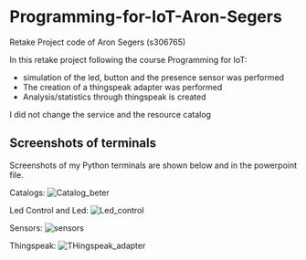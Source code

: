 # Programming-for-IoT-Aron-Segers
Retake Project code of Aron Segers (s306765)

In this retake project following the course Programming for IoT:
- simulation of the led, button and the presence sensor was performed
- The creation of a thingspeak adapter was performed
- Analysis/statistics through thingspeak is created

I did not change the service and the resource catalog

## Screenshots of terminals

Screenshots of my Python terminals are shown below and in the powerpoint file.

Catalogs:
![Catalog_beter](https://github.com/Ar149on/Programming-for-IoT-Aron-Segers/assets/137393414/88acd039-fb02-4b0e-a544-a3dd12abbfe9)

Led Control and Led:
![Led_control](https://github.com/Ar149on/Programming-for-IoT-Aron-Segers/assets/137393414/7f8b45a5-ca9c-4ff0-b390-42453ef416c1)

Sensors:
![sensors](https://github.com/Ar149on/Programming-for-IoT-Aron-Segers/assets/137393414/e593ce61-43a0-4014-a680-f694daf50d49)

Thingspeak:
![THingspeak_adapter](https://github.com/Ar149on/Programming-for-IoT-Aron-Segers/assets/137393414/f11e8425-6a26-4fd5-bb5c-37db3cf27194)
